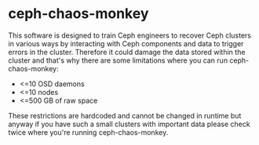 # ceph-chaos-monkey

This software is designed to train Ceph engineers to recover Ceph clusters in
various ways by interacting with Ceph components and data to trigger errors
in the cluster. Therefore it could damage the data stored within the cluster
and that's why there are some limitations where you can run ceph-chaos-monkey:

* <=10 OSD daemons
* <=10 nodes
* <=500 GB of raw space

These restrictions are hardcoded and cannot be changed in runtime but anyway
if you have such a small clusters with important data please check twice where
you're running ceph-chaos-monkey.
